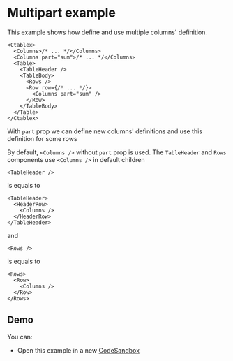 # Multipart example

This example shows how define and use multiple columns' definition.

```tsx
<Ctablex>
  <Columns>/* ... */</Columns>
  <Columns part="sum">/* ... */</Columns>
  <Table>
    <TableHeader />
    <TableBody>
      <Rows />
      <Row row={/* ... */}>
        <Columns part="sum" />
      </Row>
    </TableBody>
  </Table>
</Ctablex>
```

With `part` prop we can define new columns' definitions and use this definition for some rows

By default, `<Columns />` without `part` prop is used. The `TableHeader` and `Rows` components use `<Columns />` in default children

```tsx
<TableHeader />
```

is equals to

```tsx
<TableHeader>
  <HeaderRow>
    <Columns />
  </HeaderRow>
</TableHeader>
```

and

```tsx
<Rows />
```

is equals to

```tsx
<Rows>
  <Row>
    <Columns />
  </Row>
</Rows>
```

## Demo

You can:

- Open this example in a new [CodeSandbox]

[codesandbox]: https://codesandbox.io/s/github/ctablex/core/tree/main/examples/4-multipart?file=/src/ProductsTable.tsx
